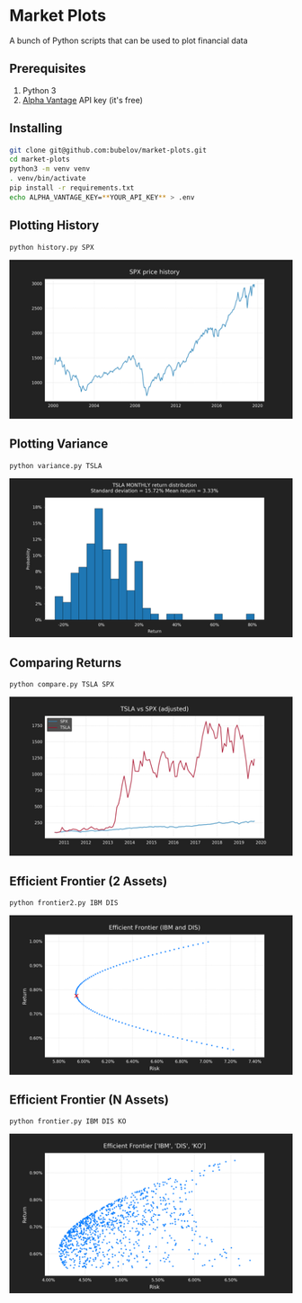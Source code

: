 # Market Plots

A bunch of Python scripts that can be used to plot financial data

## Prerequisites

1. Python 3
2. [Alpha Vantage](https://www.alphavantage.co/) API key (it's free)

## Installing

```bash
git clone git@github.com:bubelov/market-plots.git
cd market-plots
python3 -m venv venv
. venv/bin/activate
pip install -r requirements.txt
echo ALPHA_VANTAGE_KEY=**YOUR_API_KEY** > .env
```

## Plotting History

```bash
python history.py SPX
```

![History](/example-images/history.png)

## Plotting Variance

```bash
python variance.py TSLA
```

![Variance](/example-images/variance.png)

## Comparing Returns

```bash
python compare.py TSLA SPX
```

![Comparing Returns](/example-images/compare.png)

## Efficient Frontier (2 Assets)

```bash
python frontier2.py IBM DIS
```

![Efficient Frontier (IBM, DIS)](/example-images/frontier2.png)

## Efficient Frontier (N Assets)

```bash
python frontier.py IBM DIS KO
```
![Efficient Frontier (IBM, DIS, KO)](/example-images/frontier.png)